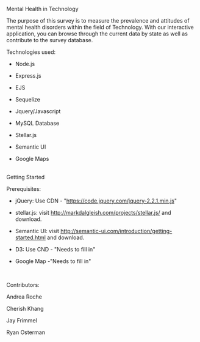 Mental Health in Technology

The purpose of this survey is to measure the prevalence and attitudes of mental health disorders within the field of Technology. With our interactive application, you can browse through the current data by state as well as contribute to the survey database.


Technologies used:

- Node.js

- Express.js

- EJS

- Sequelize

- Jquery/Javascript

- MySQL Database

- Stellar.js

- Semantic UI

- Google Maps 




<br>
Getting Started


Prerequisites:


- jQuery: Use CDN - "https://code.jquery.com/jquery-2.2.1.min.js"

- stellar.js: visit http://markdalgleish.com/projects/stellar.js/ and download.

- Semantic UI: visit http://semantic-ui.com/introduction/getting-started.html and download.

- D3: Use CND - "Needs to fill in"

- Google Map -"Needs to fill in"



<br>


Contributors:


Andrea Roche 

Cherish Khang

Jay Frimmel

Ryan Osterman


